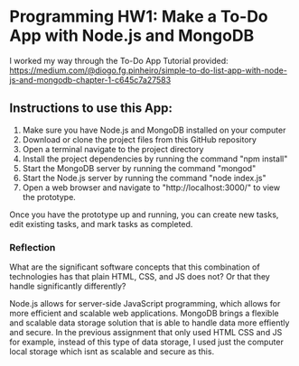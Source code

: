 # Programming HW1: Make a To-Do App with Node.js and MongoDB

I worked my way through the To-Do App Tutorial provided: https://medium.com/@diogo.fg.pinheiro/simple-to-do-list-app-with-node-js-and-mongodb-chapter-1-c645c7a27583 

## Instructions to use this App: 
1. Make sure you have Node.js and MongoDB installed on your computer
2. Download or clone the project files from this GitHub repository
3. Open a terminal navigate to the project directory
4. Install the project dependencies by running the command "npm install" 
5. Start the MongoDB server by running the command "mongod"
6. Start the Node.js server by running the command "node index.js"
7. Open a web browser and navigate to "http://localhost:3000/" to view the prototype.

Once you have the prototype up and running, you can create new tasks, edit existing tasks, and mark tasks as completed. 


### Reflection
What are the significant software concepts that this combination of technologies has that plain HTML, CSS, and JS does not? Or that they handle significantly differently?

Node.js allows for server-side JavaScript programming, which allows for more efficient and scalable web applications. MongoDB brings a flexible and scalable data storage solution that is able to handle data more effiently and secure. In the previous assignment that only used HTML CSS and JS for example, instead of this type of data storage, I used just the computer local storage which isnt as scalable and secure as this. 


